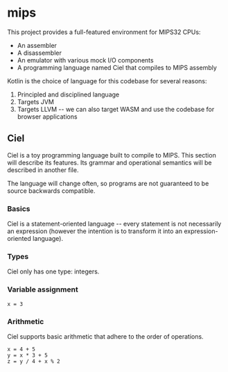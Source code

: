 # mips

This project provides a full-featured environment for MIPS32 CPUs:
- An assembler
- A disassembler
- An emulator with various mock I/O components
- A programming language named Ciel that compiles to MIPS assembly

Kotlin is the choice of language for this codebase for several reasons:
1. Principled and disciplined language
2. Targets JVM
3. Targets LLVM -- we can also target WASM and use the codebase for browser applications

## Ciel

Ciel is a toy programming language built to compile to MIPS. This section will describe its features. Its grammar and operational semantics will be described in another file.

The language will change often, so programs are not guaranteed to be source backwards compatible.

### Basics
Ciel is a statement-oriented language -- every statement is not necessarily an expression (however the intention is to transform it into an expression-oriented language).

### Types
Ciel only has one type: integers.

### Variable assignment
```
x = 3
```

### Arithmetic
Ciel supports basic arithmetic that adhere to the order of operations.

```
x = 4 + 5
y = x * 3 + 5
z = y / 4 + x % 2
```
